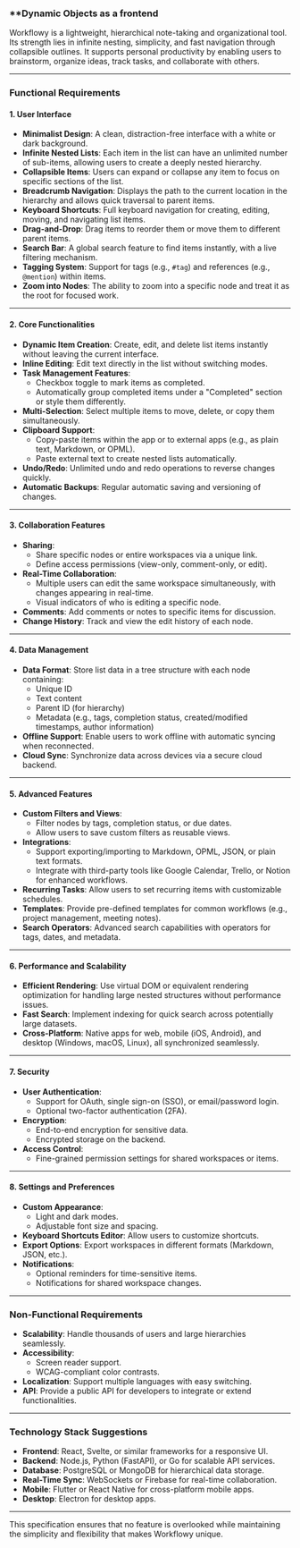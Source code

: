 ### **Dynamic Objects as a frontend
Workflowy is a lightweight, hierarchical note-taking and organizational tool. Its strength lies in infinite nesting, simplicity, and fast navigation through collapsible outlines. It supports personal productivity by enabling users to brainstorm, organize ideas, track tasks, and collaborate with others.

---

### **Functional Requirements**

#### **1. User Interface**
- **Minimalist Design**: A clean, distraction-free interface with a white or dark background.
- **Infinite Nested Lists**: Each item in the list can have an unlimited number of sub-items, allowing users to create a deeply nested hierarchy.
- **Collapsible Items**: Users can expand or collapse any item to focus on specific sections of the list.
- **Breadcrumb Navigation**: Displays the path to the current location in the hierarchy and allows quick traversal to parent items.
- **Keyboard Shortcuts**: Full keyboard navigation for creating, editing, moving, and navigating list items.
- **Drag-and-Drop**: Drag items to reorder them or move them to different parent items.
- **Search Bar**: A global search feature to find items instantly, with a live filtering mechanism.
- **Tagging System**: Support for tags (e.g., `#tag`) and references (e.g., `@mention`) within items.
- **Zoom into Nodes**: The ability to zoom into a specific node and treat it as the root for focused work.

---

#### **2. Core Functionalities**
- **Dynamic Item Creation**: Create, edit, and delete list items instantly without leaving the current interface.
- **Inline Editing**: Edit text directly in the list without switching modes.
- **Task Management Features**:
  - Checkbox toggle to mark items as completed.
  - Automatically group completed items under a "Completed" section or style them differently.
- **Multi-Selection**: Select multiple items to move, delete, or copy them simultaneously.
- **Clipboard Support**:
  - Copy-paste items within the app or to external apps (e.g., as plain text, Markdown, or OPML).
  - Paste external text to create nested lists automatically.
- **Undo/Redo**: Unlimited undo and redo operations to reverse changes quickly.
- **Automatic Backups**: Regular automatic saving and versioning of changes.

---

#### **3. Collaboration Features**
- **Sharing**:
  - Share specific nodes or entire workspaces via a unique link.
  - Define access permissions (view-only, comment-only, or edit).
- **Real-Time Collaboration**:
  - Multiple users can edit the same workspace simultaneously, with changes appearing in real-time.
  - Visual indicators of who is editing a specific node.
- **Comments**: Add comments or notes to specific items for discussion.
- **Change History**: Track and view the edit history of each node.

---

#### **4. Data Management**
- **Data Format**: Store list data in a tree structure with each node containing:
  - Unique ID
  - Text content
  - Parent ID (for hierarchy)
  - Metadata (e.g., tags, completion status, created/modified timestamps, author information)
- **Offline Support**: Enable users to work offline with automatic syncing when reconnected.
- **Cloud Sync**: Synchronize data across devices via a secure cloud backend.

---

#### **5. Advanced Features**
- **Custom Filters and Views**:
  - Filter nodes by tags, completion status, or due dates.
  - Allow users to save custom filters as reusable views.
- **Integrations**:
  - Support exporting/importing to Markdown, OPML, JSON, or plain text formats.
  - Integrate with third-party tools like Google Calendar, Trello, or Notion for enhanced workflows.
- **Recurring Tasks**: Allow users to set recurring items with customizable schedules.
- **Templates**: Provide pre-defined templates for common workflows (e.g., project management, meeting notes).
- **Search Operators**: Advanced search capabilities with operators for tags, dates, and metadata.

---

#### **6. Performance and Scalability**
- **Efficient Rendering**: Use virtual DOM or equivalent rendering optimization for handling large nested structures without performance issues.
- **Fast Search**: Implement indexing for quick search across potentially large datasets.
- **Cross-Platform**: Native apps for web, mobile (iOS, Android), and desktop (Windows, macOS, Linux), all synchronized seamlessly.

---

#### **7. Security**
- **User Authentication**:
  - Support for OAuth, single sign-on (SSO), or email/password login.
  - Optional two-factor authentication (2FA).
- **Encryption**:
  - End-to-end encryption for sensitive data.
  - Encrypted storage on the backend.
- **Access Control**:
  - Fine-grained permission settings for shared workspaces or items.

---

#### **8. Settings and Preferences**
- **Custom Appearance**:
  - Light and dark modes.
  - Adjustable font size and spacing.
- **Keyboard Shortcuts Editor**: Allow users to customize shortcuts.
- **Export Options**: Export workspaces in different formats (Markdown, JSON, etc.).
- **Notifications**:
  - Optional reminders for time-sensitive items.
  - Notifications for shared workspace changes.

---

### **Non-Functional Requirements**
- **Scalability**: Handle thousands of users and large hierarchies seamlessly.
- **Accessibility**:
  - Screen reader support.
  - WCAG-compliant color contrasts.
- **Localization**: Support multiple languages with easy switching.
- **API**: Provide a public API for developers to integrate or extend functionalities.

---

### **Technology Stack Suggestions**
- **Frontend**: React, Svelte, or similar frameworks for a responsive UI.
- **Backend**: Node.js, Python (FastAPI), or Go for scalable API services.
- **Database**: PostgreSQL or MongoDB for hierarchical data storage.
- **Real-Time Sync**: WebSockets or Firebase for real-time collaboration.
- **Mobile**: Flutter or React Native for cross-platform mobile apps.
- **Desktop**: Electron for desktop apps.

---

This specification ensures that no feature is overlooked while maintaining the simplicity and flexibility that makes Workflowy unique.
